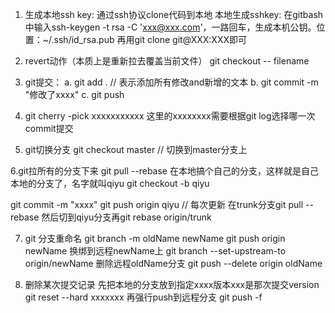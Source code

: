 1. 生成本地ssh key:
通过ssh协议clone代码到本地
本地生成sshkey: 在gitbash中输入ssh-keygen -t rsa -C 'xxx@xxx.com'，一路回车，生成本机公钥。位置：~/.ssh/id_rsa.pub
再用git clone git@XXX:XXX即可

2. revert动作（本质上是重新拉去覆盖当前文件）
git checkout -- filename  

3. git提交：
a. git add .    // 表示添加所有修改and新增的文本
b. git commit -m "修改了xxxx"
c. git push

4. git cherry -pick xxxxxxxxxxx
这里的xxxxxxxx需要根据git log选择哪一次commit提交

5. git切换分支 git checkout master // 切换到master分支上

6.git拉所有的分支下来
git pull --rebase
在本地搞个自己的分支，这样就是自己本地的分支了，名字就叫qiyu
git checkout -b qiyu

git commit -m "xxxx"
git push origin qiyu
// 每次更新
在trunk分支git pull --rebase
然后切到qiyu分支再git rebase origin/trunk


7. git 分支重命名
git branch -m oldName newName
git push origin newName
换绑到远程newName上
git branch --set-upstream-to origin/newName
删除远程oldName分支
git push --delete origin oldName


8. 删除某次提交记录
先把本地的分支放到指定xxxx版本xxx是那次提交version
git reset --hard xxxxxxx
再强行push到远程分支
git push -f
